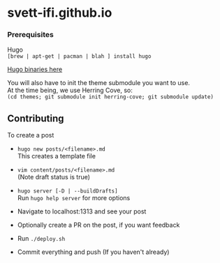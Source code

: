 # svett-ifi.github.io

### Prerequisites  
Hugo  
`[brew | apt-get | pacman | blah ] install hugo`

[Hugo binaries here](https://github.com/spf13/hugo/releases)

You will also have to init the theme submodule you want to use.  
At the time being, we use Herring Cove, so:  
`(cd themes; git submodule init herring-cove; git submodule update)`

## Contributing  

To create a post  

  - `hugo new posts/<filename>.md`  
     This creates a template file  

  - `vim content/posts/<filename>.md`  
      (Note draft status is true)  

  - `hugo server [-D | --buildDrafts]`  
    Run `hugo help server` for more options  

  - Navigate to localhost:1313 and see your post  

  - Optionally create a PR on the post, if you want feedback  

  - Run `./deploy.sh`  

  - Commit everything and push (If you haven't already)  

